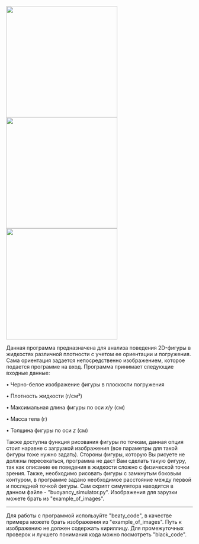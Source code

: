 <img src="https://github.com/user-attachments/assets/3da6cef2-4ff0-4813-9a21-471bb7f10bf9" width="300" />
<img src="https://github.com/user-attachments/assets/ff433989-8a86-488e-bbf5-69b431dfc2ca" width="300" />
<img src="https://github.com/user-attachments/assets/de0b5790-057d-4632-97e7-7759ea424652" width="300" />


Данная программа предназначена для анализа поведения 2D-фигуры в жидкостях различной плотности с учетом ее ориентации и погружения. Сама ориентация задается непосредственно изображением, которое подается программе на вход.
Программа принимает следующие входные данные:

• Черно-белое изображение фигуры в плоскости погружения

• Плотность жидкости (г/см³)

• Максимальная длина фигуры по оси $x/y$ (см)

• Масса тела (г)

• Толщина фигуры по оси $z$ (см)

Также доступна функция рисования фигуры по точкам, данная опция стоит наравне с загрузкой изображения (все параметры для такой фигуры тоже нужно задать). Стороны фигуры, которую Вы рисуете не должны пересекаться, программа не даст Вам сделать такую фигуру, так как описание ее поведения в жидкости сложно с физической точки зрения. Также, необходимо рисовать фигуры с замкнутым боковым контуром, в программе задано необходимое расстояние между первой и последней точкой фигуры. Сам скрипт симулятора находится в данном файле - "buoyancy_simulator.py". Изображения для зарузки можете брать из "example_of_images".


***
Для работы с программой используйте "beaty_code", в качестве примера можете брать изображения из "example_of_images". Путь к изображению не должен содержать кириллицу. 
Для промежуточных проверок и лучшего понимания кода можно посмотреть "black_code".
